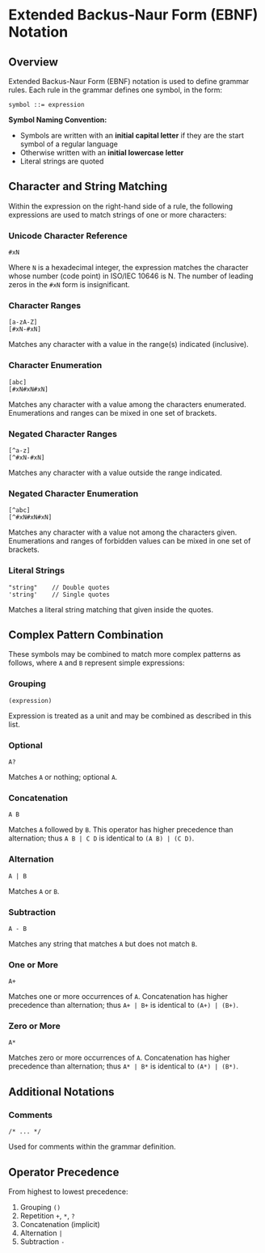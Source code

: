 # Extended Backus-Naur Form (EBNF) Notation

## Overview

Extended Backus-Naur Form (EBNF) notation is used to define grammar rules. Each rule in the grammar defines one symbol, in the form:

```
symbol ::= expression
```

**Symbol Naming Convention:**
- Symbols are written with an **initial capital letter** if they are the start symbol of a regular language
- Otherwise written with an **initial lowercase letter** 
- Literal strings are quoted

## Character and String Matching

Within the expression on the right-hand side of a rule, the following expressions are used to match strings of one or more characters:

### Unicode Character Reference
```
#xN
```
Where `N` is a hexadecimal integer, the expression matches the character whose number (code point) in ISO/IEC 10646 is N. The number of leading zeros in the `#xN` form is insignificant.

### Character Ranges
```
[a-zA-Z]
[#xN-#xN]
```
Matches any character with a value in the range(s) indicated (inclusive).

### Character Enumeration
```
[abc]
[#xN#xN#xN]
```
Matches any character with a value among the characters enumerated. Enumerations and ranges can be mixed in one set of brackets.

### Negated Character Ranges
```
[^a-z]
[^#xN-#xN]
```
Matches any character with a value outside the range indicated.

### Negated Character Enumeration
```
[^abc]
[^#xN#xN#xN]
```
Matches any character with a value not among the characters given. Enumerations and ranges of forbidden values can be mixed in one set of brackets.

### Literal Strings
```
"string"    // Double quotes
'string'    // Single quotes
```
Matches a literal string matching that given inside the quotes.

## Complex Pattern Combination

These symbols may be combined to match more complex patterns as follows, where `A` and `B` represent simple expressions:

### Grouping
```
(expression)
```
Expression is treated as a unit and may be combined as described in this list.

### Optional
```
A?
```
Matches `A` or nothing; optional `A`.

### Concatenation
```
A B
```
Matches `A` followed by `B`. This operator has higher precedence than alternation; thus `A B | C D` is identical to `(A B) | (C D)`.

### Alternation
```
A | B
```
Matches `A` or `B`.

### Subtraction
```
A - B
```
Matches any string that matches `A` but does not match `B`.

### One or More
```
A+
```
Matches one or more occurrences of `A`. Concatenation has higher precedence than alternation; thus `A+ | B+` is identical to `(A+) | (B+)`.

### Zero or More
```
A*
```
Matches zero or more occurrences of `A`. Concatenation has higher precedence than alternation; thus `A* | B*` is identical to `(A*) | (B*)`.

## Additional Notations

### Comments
```
/* ... */
```
Used for comments within the grammar definition.

## Operator Precedence

From highest to lowest precedence:
1. Grouping `()`
2. Repetition `+`, `*`, `?`
3. Concatenation (implicit)
4. Alternation `|`
5. Subtraction `-`